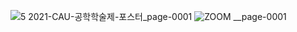 ![5 2021-CAU-공학학술제-포스터_page-0001](https://user-images.githubusercontent.com/55645090/233251042-5dc59a3a-f134-4188-ba50-feee5fc3fe2e.jpg)
![ZOOM __page-0001](https://user-images.githubusercontent.com/55645090/233251056-526070a2-9bd8-4034-aff0-c7cdf310730e.jpg)
